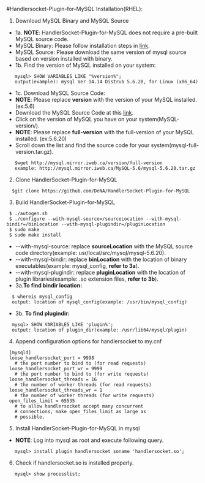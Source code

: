 #Handlersocket-Plugin-for-MySQL Installation(RHEL):

1. Download MySQL Binary and MySQL Source
 - 1a. **NOTE**: HandlerSocket-Plugin-for-MySQL does not require a pre-built MySQL source code.
 - MySQL Binary: Please follow installation steps in [link](https://github.com/danielfung/mysql-install).
 - MySQL Source: Please download the same version of mysql source based on version installed with binary.
 - 1b. Find the version of MySQL installed on your system:
 ```
    mysql> SHOW VARIABLES LIKE "%version%";
    output(example): mysql Ver 14.14 Distrub 5.6.20, for Linux (x86_64)
 ```
 - 1c. Download MySQL Source Code:
 - **NOTE**: Please replace **version** with the version of your MySQL installed. (ex:5.6)
 - Download the MySQL Source Code at this [link](http://mysql.mirror.iweb.ca).
 - Click on the version of MySQL you have on your system(MySQL-version/).
 - **NOTE**: Please replace **full-version** with the full-version of your MySQL installed. (ex:5.6.20)
 - Scroll down the list and find the source code for your system(mysql-full-version.tar.gz).
 ```
    $wget http://mysql.mirror.iweb.ca/version/full-version
    example: http://mysql.mirror.iweb.ca/MySQL-5.6/mysql-5.6.20.tar.gz
 ```

2. Clone HandlerSocket-Plugin-for-MySQL
 ```
   $git clone https://github.com/DeNA/HandlerSocket-Plugin-for-MySQL
  ```
3. Build HandlerSocket-Plugin-for-MySQL
  ```
   $ ./autogen.sh
   $ ./configure --with-mysql-source=/sourceLocation --with-mysql-bindir=/binLocation --with-mysql-plugindir=/pluginLocation
   $ sudo make
   $ sudo make install
   ```
 - --with-mysql-source: replace **sourceLocation** with the MySQL source code directory(example: usr/local/src/mysql/mysql-5.6.20).
 - --with-mysql-bindir: replace **binLocation** with the location of binary executables(example: mysql_config, **refer to 3a**).
 - --with-mysql-plugindir: replace **pluginLocation** with the location of plugin libraries(example: .so extension files, **refer to 3b**).
 - 3a.**To find bindir location:** 
 ``` 
   $ whereis mysql_config
   output: location of mysql_config(example: /usr/bin/mysql_config)
 ```
 - 3b. **To find plugindir:**
 ```
   mysql> SHOW VARIABLES LIKE 'plugin%';
   output: location of plugin_dir(example: /usr/lib64/mysql/plugin)
 ```

4. Append configuration options for handlersocket to my.cnf
 ```
  [mysqld]
  loose_handlersocket_port = 9998
    # the port number to bind to (for read requests)
  loose_handlersocket_port_wr = 9999
    # the port number to bind to (for write requests)
  loose_handlersocket_threads = 16
    # the number of worker threads (for read requests)
  loose_handlersocket_threads_wr = 1
    # the number of worker threads (for write requests)
  open_files_limit = 65535
    # to allow handlersocket accept many concurrent
    # connections, make open_files_limit as large as
    # possible.
  ```
5. Install HandlerSocket-Plugin-for-MySQL in mysql
 - **NOTE**: Log into mysql as root and execute following query.
 ```
    mysql> install plugin handlersocket soname 'handlersocket.so';
 ```

6. Check if handlersocket.so is installed properly.
 ```
    mysql> show processlist;
 ```


